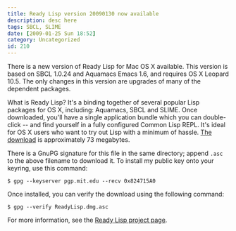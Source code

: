 ```yaml
---
title: Ready Lisp version 20090130 now available
description: desc here
tags: SBCL, SLIME
date: [2009-01-25 Sun 18:52]
category: Uncategorized
id: 210
---
```


There is a new version of Ready Lisp for Mac OS X available.  This version is based on SBCL 1.0.24 and Aquamacs Emacs 1.6, and requires OS X Leopard 10.5.  The only changes in this version are upgrades of many of the dependent packages.

<!--more-->
What is Ready Lisp?  It's a binding together of several popular Lisp packages for OS X, including: Aquamacs, SBCL and SLIME.  Once downloaded, you'll have a single application bundle which you can double-click -- and find yourself in a fully configured Common Lisp REPL.  It's ideal for OS X users who want to try out Lisp with a minimum of hassle.  [The download](ftp://ftp.newartisans.com/pub/lisp/ready-lisp/ReadyLisp.dmg.zip) is approximately 73 megabytes.

There is a GnuPG signature for this file in the same directory; append `.asc` to the above filename to download it.  To install my public key onto your keyring, use this command:

    $ gpg --keyserver pgp.mit.edu --recv 0x824715A0

Once installed, you can verify the download using the following command:

    $ gpg --verify ReadyLisp.dmg.asc

For more information, see the [Ready Lisp project page](/blog/projects/ready-lisp.html).

